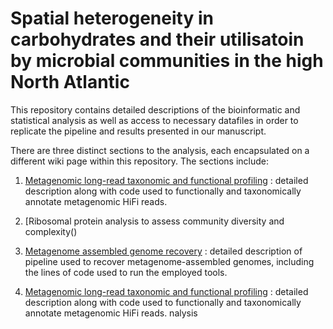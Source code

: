 # Spatial heterogeneity in carbohydrates and their utilisatoin by microbial communities in the high North Atlantic

This repository contains detailed descriptions of the bioinformatic and statistical analysis as well as access to necessary datafiles in order to replicate the pipeline and results presented in our manuscript.

There are three distinct sections to the analysis, each encapsulated on a different wiki page within this repository. The sections include:

1) [Metagenomic long-read taxonomic and functional profiling](https://github.com/tpriest0/FRAM_EGC_2016_2020_data_analysis/wiki/Metagenomic-HiFi-read-functional-and-taxonomic-profiling) : detailed description along with code used to functionally and taxonomically annotate metagenomic HiFi reads.

2) [Ribosomal protein analysis to assess community diversity and complexity()

3) [Metagenome assembled genome recovery](https://github.com/tpriest0/FRAM_EGC_2016_2020_data_analysis/wiki/Recovery-of-metagenome-assembled-genomes) : detailed description of pipeline used to recover metagenome-assembled genomes, including the lines of code used to run the employed tools.  

4) [Metagenomic long-read taxonomic and functional profiling](https://github.com/tpriest0/FRAM_EGC_2016_2020_data_analysis/wiki/Metagenomic-HiFi-read-functional-and-taxonomic-profiling) : detailed description along with code used to functionally and taxonomically annotate metagenomic HiFi reads. 
nalysis
